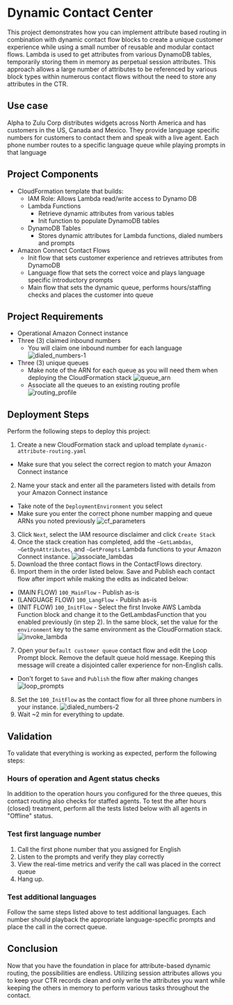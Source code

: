 # Dynamic Contact Center

This project demonstrates how you can implement attribute based routing in combination with dynamic contact flow blocks to create a unique customer experience while using a small number of reusable and modular contact flows. Lambda is used to get attributes from various DynamoDB tables, temporarily storing them in memory as perpetual session attributes. This approach allows a large number of attributes to be referenced by various block types within numerous contact flows without the need to store any attributes in the CTR.

## Use case

Alpha to Zulu Corp distributes widgets across North America and has customers in the US, Canada and Mexico. They provide language specific numbers for customers to contact them and speak with a live agent. Each phone number routes to a specific language queue while playing prompts in that language

## Project Components
* CloudFormation template that builds:
  * IAM Role: Allows Lambda read/write access to Dynamo DB
  * Lambda Functions
    * Retrieve dynamic attributes from various tables
    * Init function to populate DynamoDB tables
  * DynamoDB Tables
    * Stores dynamic attributes for Lambda functions, dialed numbers and prompts
* Amazon Connect Contact Flows
  * Init flow that sets customer experience and retrieves attributes from DynamoDB
  * Language flow that sets the correct voice and plays language specific introductory prompts
  * Main flow that sets the dynamic queue, performs hours/staffing checks and places the customer into queue
  
## Project Requirements
* Operational Amazon Connect instance
* Three (3) claimed inbound numbers
  * You will claim one inbound number for each language
  ![dialed_numbers-1](Images/dialed_numbers-1.png)
* Three (3) unique queues
  * Make note of the ARN for each queue as you will need them when deploying the CloudFormation stack
  ![queue_arn](Images/queue_arn.png)
  * Associate all the queues to an existing routing profile
  ![routing_profile](Images/routing_profile.png)

## Deployment Steps
Perform the following steps to deploy this project: 
1. Create a new CloudFormation stack and upload template `dynamic-attribute-routing.yaml`
  * Make sure that you select the correct region to match your Amazon Connect instance
2. Name your stack and enter all the parameters listed with details from your Amazon Connect instance
  * Take note of the `DeploymentEnvironment` you select
  * Make sure you enter the correct phone number mapping and queue ARNs you noted previously
  ![cf_parameters](Images/cf_parameters.png)
3. Click `Next`, select the IAM resource disclaimer and click `Create Stack`
4. Once the stack creation has completed, add the `~GetLambdas`, `~GetDynAttributes`, and `~GetPrompts` Lambda functions to your Amazon Connect instance.
  ![associate_lambdas](Images/associate_lambdas.png)
5. Download the three contact flows in the ContactFlows directory.
6. Import them in the order listed below. Save and Publish each contact flow after import while making the edits as indicated below:
  * (MAIN FLOW) `100_MainFlow` - Publish as-is
  * (LANGUAGE FLOW) `100_LangFlow` - Publish as-is
  * (INIT FLOW) `100_InitFlow` - Select the first Invoke AWS Lambda Function block and change it to the GetLambdasFunction that you enabled previously (in step 2). In the same block, set the value for the `environment` key to the same environment as the CloudFormation stack.
  ![invoke_lambda](Images/invoke_lambda_block.png)
7. Open your `Default customer queue` contact flow and edit the Loop Prompt block. Remove the default queue hold message. Keeping this message will create a disjointed caller experience for non-English calls.
  * Don't forget to `Save` and `Publish` the flow after making changes
  ![loop_prompts](Images/loop_prompts.png)
8. Set the `100_InitFlow` as the contact flow for all three phone numbers in your instance.
  ![dialed_numbers-2](Images/dialed_numbers-2.png)
9. Wait ~2 min for everything to update.

## Validation
To validate that everything is working as expected, perform the following steps:

### Hours of operation and Agent status checks
In addition to the operation hours you configured for the three queues, this contact routing also checks for staffed agents. To test the after hours (closed) treatment, perform all the tests listed below with all agents in "Offline" status.

### Test first language number
1. Call the first phone number that you assigned for English
2. Listen to the prompts and verify they play correctly
3. View the real-time metrics and verify the call was placed in the correct queue
4. Hang up. 

### Test additional languages 
Follow the same steps listed above to test additional languages. Each number should playback the appropriate language-specific prompts and place the call in the correct queue.

## Conclusion
Now that you have the foundation in place for attribute-based dynamic routing, the possibilities are endless. Utilizing session attributes allows you to keep your CTR records clean and only write the attributes you want while keeping the others in memory to perform various tasks throughout the contact.
